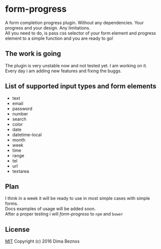 # form-progress
A form completion progress plugin. Without any dependencies. Your progress and your design. Any limitations.<br/>
All you need to do, is pass css selector of your form element and progress element to a simple function and you are ready to go!

## The work is going

The plugin is very unstable now and not tested yet. I am working on it. <br/>
Every day i am adding new features and fixing the buggs.

## List of supported input types and form elements

* text
* email
* password
* number
* search
* color 
* date
* datetime-local
* month
* week
* time
* range 
* tel
* url
* textarea

## Plan

I think in a week it will be ready to use in most simple cases with simple forms. <br/>
Docs examples of usage will be added soon. <br>
After a proper testing i will *form-progress* to `npm` and `bower`

## License
[MIT](https://www.tldrlegal.com/l/mit) Copyright (c) 2016 Dima Beznos